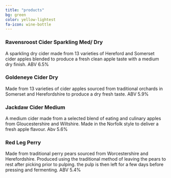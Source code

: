 ```yaml
---
title: "products"
bg: green
color: yellow-lightest
fa-icon: wine-bottle
---
```


### Ravensroost Cider Sparkling Med/ Dry
A sparkling dry cider made from 13 varieties of Hereford and Somerset cider apples blended to produce a fresh clean apple taste with a medium dry finish. ABV 6.5%

### Goldeneye Cider Dry
Made from 13 varieties of cider apples sourced from traditional orchards in Somerset and Herefordshire to produce a dry fresh taste. ABV 5.9%

### Jackdaw Cider Medium
A medium cider made from a selected blend of eating and culinary apples from Gloucestershire and Wiltshire. Made in the Norfolk style to deliver a fresh apple flavour. Abv 5.6%

### Red Leg Perry
Made from traditional perry pears sourced from Worcestershire and Herefordshire. Produced using the traditional method of leaving the pears to rest after picking prior to pulping. the pulp is then left for a few days before pressing and fermenting. ABV 5.4%
